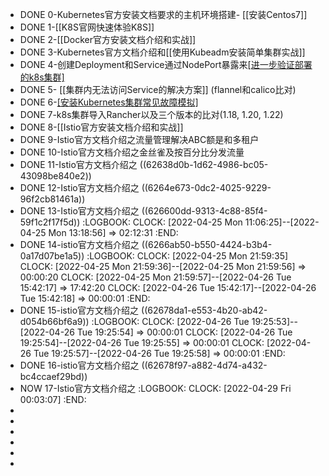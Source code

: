 - DONE 0-Kubernetes官方安装文档要求的主机环境搭建- [[安装Centos7]]
- DONE 1-[[K8S官网快速体验K8S]]
- DONE 2-[[Docker官方安装文档介绍和实战]]
- DONE 3-Kubernetes官方文档介绍和[[使用Kubeadm安装简单集群实战]]
- DONE 4-创建Deployment和Service通过NodePort暴露来[[进一步验证部署的k8s集群]](参考Kubernetes官方文档)
- DONE 5- [[集群内无法访问Service的解决方案]] (flannel和calico比对)
- DONE 6-[[安装Kubernetes集群常见故障模拟]](使用kubeadm安装)
- DONE 7-k8s集群导入Rancher以及三个版本的比对(1.18, 1.20, 1.22)
- DONE 8-[[Istio官方安装文档介绍和实战]]
- DONE 9-Istio官方文档介绍之流量管理解决ABC额是和多租户
- DONE 10-Istio官方文档介绍之金丝雀及按百分比分发流量
- DONE 11-Istio官方文档介绍之 ((62638d0b-1d62-4986-bc05-43098be840e2))
- DONE 12-Istio官方文档介绍之 ((6264e673-0dc2-4025-9229-96f2cb81461a))
- DONE 13-Istio官方文档介绍之 ((626600dd-9313-4c88-85f4-59f1c2f17f5d))
  :LOGBOOK:
  CLOCK: [2022-04-25 Mon 11:06:25]--[2022-04-25 Mon 13:18:56] =>  02:12:31
  :END:
- DONE 14-istio官方文档介绍之 ((6266ab50-b550-4424-b3b4-0a17d07be1a5))
  :LOGBOOK:
  CLOCK: [2022-04-25 Mon 21:59:35]
  CLOCK: [2022-04-25 Mon 21:59:36]--[2022-04-25 Mon 21:59:56] =>  00:00:20
  CLOCK: [2022-04-25 Mon 21:59:57]--[2022-04-26 Tue 15:42:17] =>  17:42:20
  CLOCK: [2022-04-26 Tue 15:42:17]--[2022-04-26 Tue 15:42:18] =>  00:00:01
  :END:
- DONE 15-istio官方文档介绍之 ((62678da1-e553-4b20-ab42-d054b66bf6a9))
  :LOGBOOK:
  CLOCK: [2022-04-26 Tue 19:25:53]--[2022-04-26 Tue 19:25:54] =>  00:00:01
  CLOCK: [2022-04-26 Tue 19:25:54]--[2022-04-26 Tue 19:25:55] =>  00:00:01
  CLOCK: [2022-04-26 Tue 19:25:57]--[2022-04-26 Tue 19:25:58] =>  00:00:01
  :END:
- DONE 16-istio官方文档介绍之 ((62678f97-a882-4d74-a432-bc4ccaef29bd))
- NOW 17-Istio官方文档介绍之
  :LOGBOOK:
  CLOCK: [2022-04-29 Fri 00:03:07]
  :END:
-
-
-
-
-
-